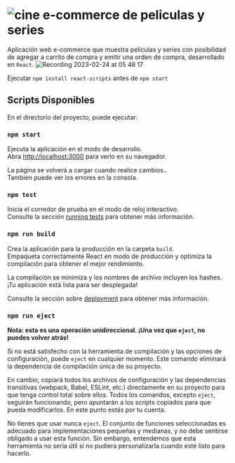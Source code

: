 # ![cine](https://user-images.githubusercontent.com/110312875/221136681-6f9a5782-ab27-412d-bed9-2780fc4001aa.png) e-commerce de peliculas y series 

Aplicación web e-commerce que muestra películas y series con posibilidad de agregar a carrito de compra y emitir una orden de compra, desarrollado en `React`.
![Recording 2023-02-24 at 05 48 17](https://user-images.githubusercontent.com/110312875/221140277-c5893524-8165-4153-876a-b3e374e84038.gif)
 
 Ejecutar `npm install react-scripts`  antes de `npm start`
 
## Scripts Disponibles

En el directorio del proyecto, puede ejecutar:

### `npm start`

Ejecuta la aplicación en el modo de desarrollo.\
Abra [http://localhost:3000](http://localhost:3000) para verlo en su navegador.

La página se volverá a cargar cuando realice cambios..\
También puede ver los errores en la consola.


### `npm test`

Inicia el corredor de prueba en el modo de reloj interactivo.\
Consulte la sección [running tests](https://facebook.github.io/create-react-app/docs/running-tests) para obtener más información.


### `npm run build`

Crea la aplicación para la producción en la carpeta `build`.\
Empaqueta correctamente React en modo de producción y optimiza la compilación para obtener el mejor rendimiento.

La compilación se minimiza y los nombres de archivo incluyen los hashes.\
¡Tu aplicación está lista para ser desplegada!

Consulte la sección sobre [deployment](https://facebook.github.io/create-react-app/docs/deployment) para obtener más información.

### `npm run eject`

**Nota: esta es una operación unidireccional. ¡Una vez que `eject`, no puedes volver atrás!**

Si no está satisfecho con la herramienta de compilación y las opciones de configuración, puede `eject` en cualquier momento. Este comando eliminará la dependencia de compilación única de su proyecto.

En cambio, copiará todos los archivos de configuración y las dependencias transitivas (webpack, Babel, ESLint, etc.) directamente en su proyecto para que tenga control total sobre ellos. Todos los comandos, excepto `eject`, seguirán funcionando, pero apuntarán a los scripts copiados para que pueda modificarlos. En este punto estás por tu cuenta.

No tienes que usar nunca `eject`. El conjunto de funciones seleccionadas es adecuado para implementaciones pequeñas y medianas, y no debe sentirse obligado a usar esta función. Sin embargo, entendemos que esta herramienta no sería útil si no pudiera personalizarla cuando esté listo para hacerlo.

